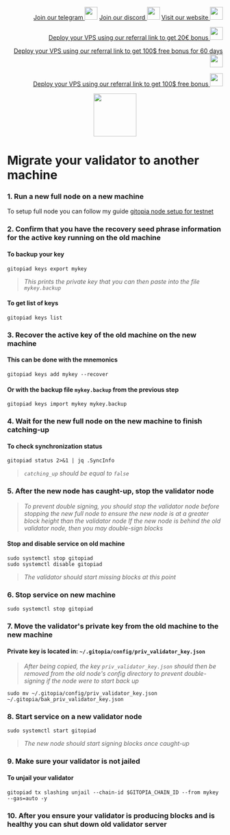 <p style="font-size:14px" align="right">
<a href="https://t.me/kjnotes" target="_blank">Join our telegram <img src="https://user-images.githubusercontent.com/50621007/183283867-56b4d69f-bc6e-4939-b00a-72aa019d1aea.png" width="30"/></a>
<a href="https://discord.gg/JqQNcwff2e" target="_blank">Join our discord <img src="https://user-images.githubusercontent.com/50621007/176236430-53b0f4de-41ff-41f7-92a1-4233890a90c8.png" width="30"/></a>
<a href="https://kjnodes.com/" target="_blank">Visit our website <img src="https://user-images.githubusercontent.com/50621007/168689709-7e537ca6-b6b8-4adc-9bd0-186ea4ea4aed.png" width="30"/></a>
</p>

<p style="font-size:14px" align="right">
<a href="https://hetzner.cloud/?ref=y8pQKS2nNy7i" target="_blank">Deploy your VPS using our referral link to get 20€ bonus <img src="https://user-images.githubusercontent.com/50621007/174612278-11716b2a-d662-487e-8085-3686278dd869.png" width="30"/></a>
</p>
<p style="font-size:14px" align="right">
<a href="https://m.do.co/c/17b61545ca3a" target="_blank">Deploy your VPS using our referral link to get 100$ free bonus for 60 days <img src="https://user-images.githubusercontent.com/50621007/183284313-adf81164-6db4-4284-9ea0-bcb841936350.png" width="30"/></a>
</p>
<p style="font-size:14px" align="right">
<a href="https://www.vultr.com/?ref=7418642" target="_blank">Deploy your VPS using our referral link to get 100$ free bonus <img src="https://user-images.githubusercontent.com/50621007/183284971-86057dc2-2009-4d40-a1d4-f0901637033a.png" width="30"/></a>
</p>

<p align="center">
  <img height="100" height="auto" src="https://github.com/kj89/testnet_manuals/raw/main/pingpub/logos/gitopia.png">
</p>

# Migrate your validator to another machine

### 1. Run a new full node on a new machine
To setup full node you can follow my guide [gitopia node setup for testnet](https://github.com/kj89/testnet_manuals/blob/main/jackal/README.md)

### 2. Confirm that you have the recovery seed phrase information for the active key running on the old machine

#### To backup your key
```
gitopiad keys export mykey
```
> _This prints the private key that you can then paste into the file `mykey.backup`_

#### To get list of keys
```
gitopiad keys list
```

### 3. Recover the active key of the old machine on the new machine

#### This can be done with the mnemonics
```
gitopiad keys add mykey --recover
```

#### Or with the backup file `mykey.backup` from the previous step
```
gitopiad keys import mykey mykey.backup
```

### 4. Wait for the new full node on the new machine to finish catching-up

#### To check synchronization status
```
gitopiad status 2>&1 | jq .SyncInfo
```
> _`catching_up` should be equal to `false`_

### 5. After the new node has caught-up, stop the validator node

> _To prevent double signing, you should stop the validator node before stopping the new full node to ensure the new node is at a greater block height than the validator node_
> _If the new node is behind the old validator node, then you may double-sign blocks_

#### Stop and disable service on old machine
```
sudo systemctl stop gitopiad
sudo systemctl disable gitopiad
```
> _The validator should start missing blocks at this point_

### 6. Stop service on new machine
```
sudo systemctl stop gitopiad
```

### 7. Move the validator's private key from the old machine to the new machine
#### Private key is located in: `~/.gitopia/config/priv_validator_key.json`

> _After being copied, the key `priv_validator_key.json` should then be removed from the old node's config directory to prevent double-signing if the node were to start back up_
```
sudo mv ~/.gitopia/config/priv_validator_key.json ~/.gitopia/bak_priv_validator_key.json
```

### 8. Start service on a new validator node
```
sudo systemctl start gitopiad
```
> _The new node should start signing blocks once caught-up_

### 9. Make sure your validator is not jailed
#### To unjail your validator
```
gitopiad tx slashing unjail --chain-id $GITOPIA_CHAIN_ID --from mykey --gas=auto -y
```

### 10. After you ensure your validator is producing blocks and is healthy you can shut down old validator server
